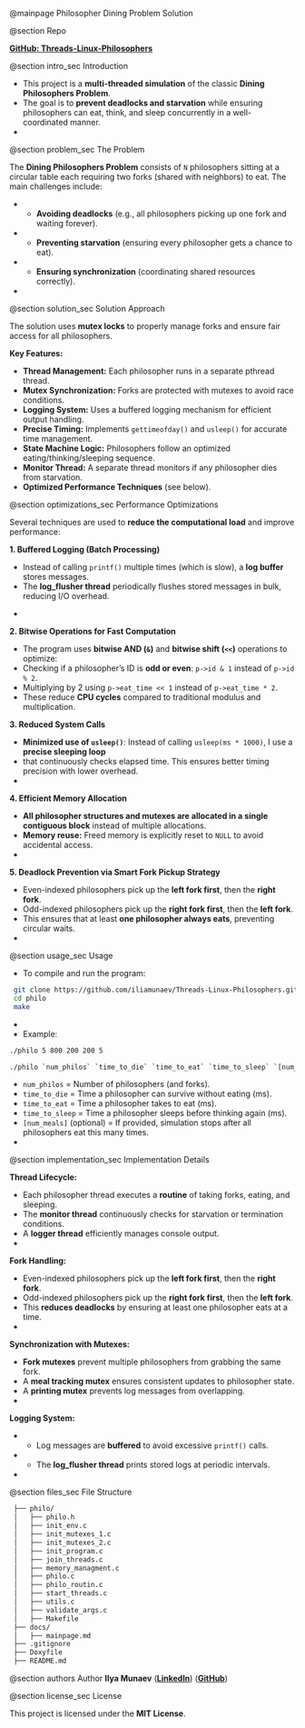 @mainpage Philosopher Dining Problem Solution

@section Repo

[**GitHub: Threads-Linux-Philosophers**](https://iliamunaev.github.io/Threads-Linux-Philosophers/)

 @section intro_sec Introduction

 * This project is a **multi-threaded simulation** of the classic **Dining Philosophers Problem**.
 * The goal is to **prevent deadlocks and starvation** while ensuring philosophers can eat, think,
 and sleep concurrently in a well-coordinated manner.
 *
 @section problem_sec The Problem

 The **Dining Philosophers Problem** consists of `N` philosophers sitting at a circular table  each  requiring two forks (shared with neighbors) to eat.
 The main challenges include:
 * - **Avoiding deadlocks** (e.g., all philosophers picking up one fork and waiting forever).
 * - **Preventing starvation** (ensuring every philosopher gets a chance to eat).
 * - **Ensuring synchronization** (coordinating shared resources correctly).
 *
 @section solution_sec Solution Approach

 The solution uses **mutex locks** to properly manage forks
 and ensure fair access for all philosophers.

 **Key Features:**
 * **Thread Management:** Each philosopher runs in a separate pthread thread.
 * **Mutex Synchronization:** Forks are protected with mutexes to avoid race conditions.
 * **Logging System:** Uses a buffered logging mechanism for efficient output handling.
 * **Precise Timing:** Implements `gettimeofday()` and `usleep()` for accurate time management.
 * **State Machine Logic:** Philosophers follow an optimized eating/thinking/sleeping sequence.
 * **Monitor Thread:** A separate thread monitors if any philosopher dies from starvation.
 * **Optimized Performance Techniques** (see below).

 @section optimizations_sec Performance Optimizations

 Several techniques are used to **reduce the computational load** and improve performance:

 **1. Buffered Logging (Batch Processing)**
 - Instead of calling `printf()` multiple times (which is slow), a **log buffer** stores messages.
 - The **log_flusher thread** periodically flushes stored messages in bulk, reducing I/O overhead.
 *
 **2. Bitwise Operations for Fast Computation**
 - The program uses **bitwise AND (`&`)** and **bitwise shift (`<<`)** operations to optimize:
 - Checking if a philosopher’s ID is **odd or even**: `p->id & 1` instead of `p->id % 2`.
 - Multiplying by 2 using `p->eat_time << 1` instead of `p->eat_time * 2`.
 - These reduce **CPU cycles** compared to traditional modulus and multiplication.

 **3. Reduced System Calls**
 * **Minimized use of `usleep()`**: Instead of calling `usleep(ms * 1000)`, I use a **precise sleeping loop**
 *   that continuously checks elapsed time. This ensures better timing precision with lower overhead.
 *
 **4. Efficient Memory Allocation**
 * **All philosopher structures and mutexes are allocated in a single contiguous block** instead of multiple allocations.
 * **Memory reuse:** Freed memory is explicitly reset to `NULL` to avoid accidental access.
 *
 **5. Deadlock Prevention via Smart Fork Pickup Strategy**
 * Even-indexed philosophers pick up the **left fork first**, then the **right fork**.
 * Odd-indexed philosophers pick up the **right fork first**, then the **left fork**.
 * This ensures that at least **one philosopher always eats**, preventing circular waits.
 *
 @section usage_sec Usage

 * To compile and run the program:
 ```bash
  git clone https://github.com/iliamunaev/Threads-Linux-Philosophers.git
  cd philo
  make
```
 *
 * Example:
```bash
./philo 5 800 200 200 5
```
```bash
./philo `num_philos` `time_to_die` `time_to_eat` `time_to_sleep` `[num_meals]`
```
 * `num_philos` = Number of philosophers (and forks).
 * `time_to_die` = Time a philosopher can survive without eating (ms).
 * `time_to_eat` = Time a philosopher takes to eat (ms).
 * `time_to_sleep` = Time a philosopher sleeps before thinking again (ms).
 * `[num_meals]` (optional) = If provided, simulation stops after all philosophers eat this many times.
 *
 @section implementation_sec Implementation Details

 **Thread Lifecycle:**
 * Each philosopher thread executes a **routine** of taking forks, eating, and sleeping.
 * The **monitor thread** continuously checks for starvation or termination conditions.
 * A **logger thread** efficiently manages console output.
 *
 **Fork Handling:**
 * Even-indexed philosophers pick up the **left fork first**, then the **right fork**.
 * Odd-indexed philosophers pick up the **right fork first**, then the **left fork**.
 * This **reduces deadlocks** by ensuring at least one philosopher eats at a time.
 *
 **Synchronization with Mutexes:**
 * **Fork mutexes** prevent multiple philosophers from grabbing the same fork.
 * A **meal tracking mutex** ensures consistent updates to philosopher state.
 *  A **printing mutex** prevents log messages from overlapping.
 *
 **Logging System:**
 *   - Log messages are **buffered** to avoid excessive `printf()` calls.
 *   - The **log_flusher thread** prints stored logs at periodic intervals.
 *
 @section files_sec File Structure

 ```bash
  ├── philo/
  │   ├── philo.h
  │   ├── init_env.c
  │   ├── init_mutexes_1.c
  │   ├── init_mutexes_2.c
  │   ├── init_program.c
  │   ├── join_threads.c
  │   ├── memory_managment.c
  │   ├── philo.c
  │   ├── philo_routin.c
  │   ├── start_threads.c
  │   ├── utils.c
  │   ├── validate_args.c
  │   ├── Makefile
  ├── docs/
  │   ├── mainpage.md
  ├── .gitignore
  ├── Doxyfile
  ├── README.md
```
 @section authors Author
 **Ilya Munaev** ([**LinkedIn**](https://www.linkedin.com/in/iliamunaev/)) ([**GitHub**](https://github.com/iliamunaev))

 @section license_sec License

This project is licensed under the **MIT License**.

